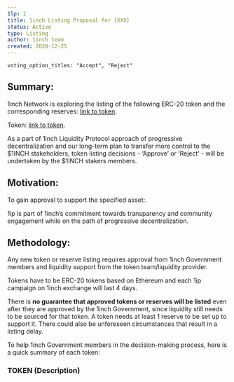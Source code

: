 ```yaml
---
1lp: 1
title: 1inch Listing Proposal for {XXX}
status: Active
type: Listing
author: 1inch team
created: 2020-12-25
---
```


```
voting_option_titles: "Accept", "Reject"
```

## Summary:

1inch Network is exploring the listing of the following ERC-20 token and the corresponding reserves: [link to token]().

Token: [link to token]().

As a part of 1inch Liquidity Protocol approach of progressive decentralization and our long-term plan to transfer more control to the $1INCH stakeholders, token listing decisions - ‘Approve’ or ‘Reject’ - will be undertaken by the $1INCH stakers members.

## Motivation:

To gain approval to support the specified asset:.

1ip is part of 1inch’s commitment towards transparency and community engagement while on the path of progressive decentralization.

## Methodology:

Any new token or reserve listing requires approval from 1inch Government members and liquidity support from the token team/liquidity provider.

Tokens have to be ERC-20 tokens based on Ethereum and each 1ip campaign on 1inch.exchange will last 4 days.

There is **no guarantee that approved tokens or reserves will be listed** even after they are approved by the 1inch Government, since liquidity still needs to be sourced for that token. A token needs at least 1 reserve to be set up to support it. There could also be unforeseen circumstances that result in a listing delay.

To help 1inch Government members in the decision-making process, here is a quick summary of each token:

### TOKEN (Description)
